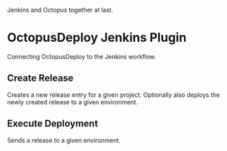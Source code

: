 Jenkins and Octopus together at last.

# OctopusDeploy Jenkins Plugin #
Connecting OctopusDeploy to the Jenkins workflow.

## Create Release ##
Creates a new release entry for a given project.
Optionally also deploys the newly created release to a given environment.

## Execute Deployment ##
Sends a release to a given environment.
